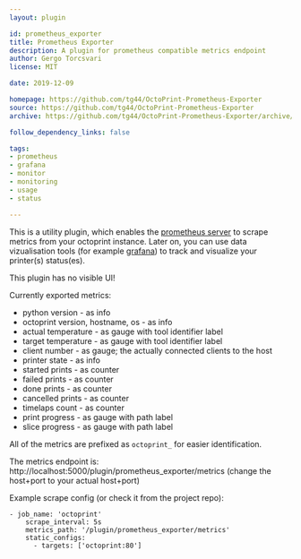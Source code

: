 ```yaml
---
layout: plugin

id: prometheus_exporter
title: Prometheus Exporter
description: A plugin for prometheus compatible metrics endpoint
author: Gergo Torcsvari
license: MIT

date: 2019-12-09

homepage: https://github.com/tg44/OctoPrint-Prometheus-Exporter
source: https://github.com/tg44/OctoPrint-Prometheus-Exporter
archive: https://github.com/tg44/OctoPrint-Prometheus-Exporter/archive/master.zip

follow_dependency_links: false

tags:
- prometheus
- grafana
- monitor
- monitoring
- usage
- status

---
```


This is a utility plugin, which enables the [prometheus server](https://prometheus.io/) to scrape metrics from your octoprint instance.
Later on, you can use data vizualisation tools (for example [grafana](https://grafana.com/)) to track and visualize your printer(s) status(es).

This plugin has no visible UI!

Currently exported metrics:
 - python version - as info
 - octoprint version, hostname, os - as info
 - actual temperature - as gauge with tool identifier label
 - target temperature - as gauge with tool identifier label
 - client number - as gauge; the actually connected clients to the host
 - printer state - as info
 - started prints - as counter
 - failed prints - as counter
 - done prints - as counter
 - cancelled prints - as counter
 - timelaps count - as counter
 - print progress - as gauge with path label
 - slice progress - as gauge with path label
 
All of the metrics are prefixed as `octoprint_` for easier identification. 
 
The metrics endpoint is: http://localhost:5000/plugin/prometheus_exporter/metrics (change the host+port to your actual host+port)

Example scrape config (or check it from the project repo):
```
- job_name: 'octoprint'
    scrape_interval: 5s
    metrics_path: '/plugin/prometheus_exporter/metrics'
    static_configs:
      - targets: ['octoprint:80']
```
